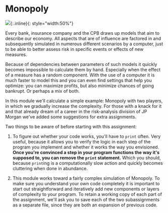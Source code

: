 # Monopoly

![](MonopolyBordInternationaal.jpg){:.inline}{: style="width:50%"}

Every bank, insurance company and the CPB draws up models that aim to describe our economy. All aspects that are of influence are factored in and subsequently simulated in numerous different scenarios by a computer, just to be able to better assess risk in specific events or effects of new measures.

Because of dependencies between parameters of such models it quickly becomes impossible to calculate them by hand. Especially when the effect of a measure has a random component. With the use of a computer it is much faster to model this and you can even find settings that help you optimize: you can maximize profits, but also minimize chances of going bankrupt. Or perhaps a mix of both.

In this module we'll calculate a simple example: Monopoly with two players, in which we gradually increase the complexity. For those with a knack for it and that already dream of a career in the risk-analysis division of JP Morgan we've added some suggestions for extra assignments.

Two things to be aware of before starting with this assignment:

1. To figure out whether your code works, you'll have to `print` often. Very useful, because it allows you to verify the logic in each step of the program you implement and whether it works the way you envisioned. **Once you're convinced a step in your program functions the way it's supposed to, you can remove the `print` statement.** Which you should, because `print`ing is a computationally slow action and quickly becomes cluttering when done in abundance.

2. This module works toward a fairly complex simulation of Monopoly. To make sure you understand your own code completely it is important to start out straightforward and iteratively add new components or layers of complexity to your program. To retain a working copy of each part of the assignment, we'll ask you to save each of the two subassignments as a separate file, since they are both an expansion of previous code.
